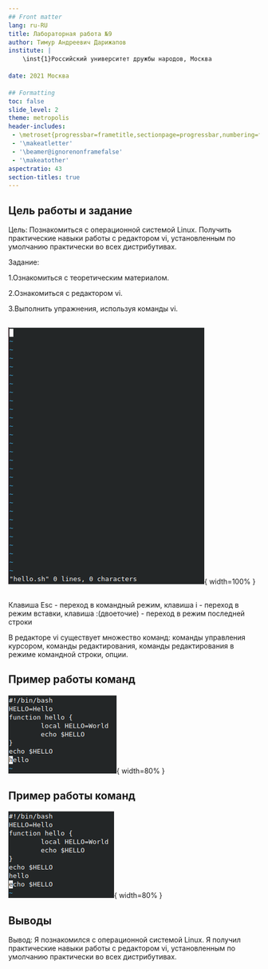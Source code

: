```yaml
---
## Front matter
lang: ru-RU
title: Лабораторная работа №9
author: Тимур Андреевич Дарижапов
institute: |
	\inst{1}Российский университет дружбы народов, Москва
	
date: 2021 Москва

## Formatting
toc: false
slide_level: 2
theme: metropolis
header-includes: 
 - \metroset{progressbar=frametitle,sectionpage=progressbar,numbering=fraction}
 - '\makeatletter'
 - '\beamer@ignorenonframefalse'
 - '\makeatother'
aspectratio: 43
section-titles: true
---
```


## Цель работы и задание

Цель: Познакомиться с операционной системой Linux. Получить практические навыки работы с редактором vi, установленным по умолчанию практически во всех дистрибутивах. 

Задание:

1.Ознакомиться с теоретическим материалом.

2.Ознакомиться с редактором vi.

3.Выполнить упражнения, используя команды vi.

##

![Редактор vi](image/602.png){ width=100% }

##

Клавиша Esc - переход в командный режим, клавиша i - переход в режим вставки, клавиша :(двоеточие) - переход в режим последней строки

В редакторе vi существует множество команд: команды управления курсором, команды редактирования, команды редактирования в режиме командной строки, опции.

## Пример работы команд

![Удаление строки](image/614.png){ width=80% }

## Пример работы команд

![Отмена изменений](image/615.png){ width=80% }

## Выводы

Вывод: Я познакомился с операционной системой Linux. Я получил практические навыки работы с редактором vi, установленным по умолчанию практически во всех дистрибутивах.

